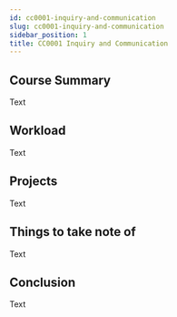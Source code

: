 ```yaml
---
id: cc0001-inquiry-and-communication
slug: cc0001-inquiry-and-communication
sidebar_position: 1
title: CC0001 Inquiry and Communication
---
```


## Course Summary

Text

## Workload

Text

## Projects

Text

## Things to take note of

Text

## Conclusion

Text
